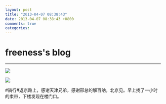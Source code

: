 ```yaml
---
layout: post
title: "2013-04-07 08:38:43"
date: 2013-04-07 08:38:43 +0800
comments: true
categories: 
---
```


# freeness's blog

----------

![](http://okqmqrbgo.bkt.clouddn.com/201304070838431.jpg)

![](http://okqmqrbgo.bkt.clouddn.com/201304070838432.jpg)

>
\#骑行\#返京路上，感谢天津兄弟，感谢邢总的解百纳，北京见。早上找了一小时的束带，下楼发现在楼门口。